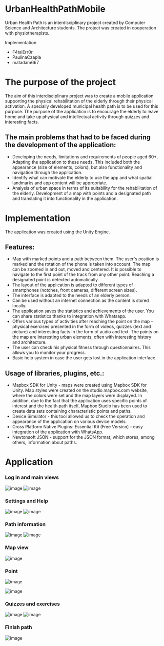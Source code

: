 
# UrbanHealthPathMobile

Urban Health Path is an interdisciplinary project created by Computer Science and Architecture students. The project was created in cooperation with physiotherapists.

Implementation:
- F4talErr0r
- PaulinaCzapla
- matadam667

# The purpose of the project

The aim of this interdisciplinary project was to create a mobile application supporting the physical rehabilitation of the elderly through their physical activation. A specially developed municipal health path is to be used for this purpose. The purpose of the application is to encourage the elderly to leave home and take up physical and intellectual activity through quizzes and interesting facts.

## The main problems that had to be faced during the development of the application:
- Developing the needs, limitations and requirements of people aged 60+. Adapting the application to these needs. This included both the appearance (size of elements, colors), but also functionality and navigation through the application.
- Identify what can motivate the elderly to use the app and what spatial landmarks and app content will be appropriate.
- Analysis of urban space in terms of its suitability for the rehabilitation of the elderly. Development of a map with points and a designated path and translating it into functionality in the application.


# Implementation

The application was created using the Unity Engine.

## Features:
- Map with marked points and a path between them. The user's position is marked and the rotation of the phone is taken into account. The map can be zoomed in and out, moved and centered. It is possible to navigate to the first point of the track from any other point. Reaching a designated point is detected automatically.
- The layout of the application is adapted to different types of smartphones (notches, front cameras, different screen sizes).
- The interface is adapted to the needs of an elderly person.
- Can be used without an internet connection as the content is stored locally.
- The application saves the statistics and achievements of the user. You can share statistics thanks to integration with Whatsapp.
- Offers various types of activities after reaching the point on the map - physical exercises presented in the form of videos, quizzes (text and picture) and interesting facts in the form of audio and text. The points on the map are interesting urban elements, often with interesting history and architecture.
- The user can check his physical fitness through questionnaires. This allows you to monitor your progress.
- Basic help system in case the user gets lost in the application interface.


## Usage of libraries, plugins, etc.:

- Mapbox SDK for Unity - maps were created using Mapbox SDK for Unity. Map styles were created on the studio.mapbox.com website, where the colors were set and the map layers were displayed. In addition, due to the fact that the application uses specific points of interest and the health path itself, Mapbox Studio has been used to create data sets containing characteristic points and paths.
- Device Simulator - this tool allowed us to check the operation and appearance of the application on various device models.
- Cross Platform Native Plugins: Essential Kit (Free Version) - easy integration of the application with WhatsApp.
- Newtonsoft JSON - support for the JSON format, which stores, among others, information about paths.

# Application
### Log in and main views

![image](https://user-images.githubusercontent.com/56382779/170338953-0facb5f9-c87c-4732-8e8d-22d365c9acda.png)
 ![image](https://user-images.githubusercontent.com/56382779/170338856-af5ca115-df56-438e-a4d0-69bd067d1dfa.png)
 
 
### Settings and Help 
![image](https://user-images.githubusercontent.com/56382779/170339049-034ccb2e-0c2f-4a3f-8ea5-aef9b0ce13ac.png)
![image](https://user-images.githubusercontent.com/56382779/170339058-34a2d3c7-94a2-408e-a99e-f9c78818d142.png)

### Path information

![image](https://user-images.githubusercontent.com/56382779/170339152-07f01f58-b67a-42fd-a17e-2d4f6b6b8a87.png) ![image](https://user-images.githubusercontent.com/56382779/170339176-fd837f22-54a9-4a06-a286-e9779ebfe7b6.png) 


### Map view

![image](https://user-images.githubusercontent.com/56382779/170339259-433c2b6d-4349-4d55-bd56-08df105287b5.png)

### Point
![image](https://user-images.githubusercontent.com/56382779/170339368-b547d69b-c922-4c14-a4c8-c01608baffb3.png)

![image](https://user-images.githubusercontent.com/56382779/170339389-9556b71b-0f4f-4b2a-9b28-88e48093b111.png)

### Quizzes and exercises

![image](https://user-images.githubusercontent.com/56382779/170339453-4a157e4a-c7a1-4490-b634-c6c8a644cc71.png)
![image](https://user-images.githubusercontent.com/56382779/170339474-aa41de04-9e2a-4d2f-8e67-168e03b7067f.png)


### Finish path

![image](https://user-images.githubusercontent.com/56382779/170339516-59741ad4-e8c1-4c65-94e2-4aea1e239cb4.png)



